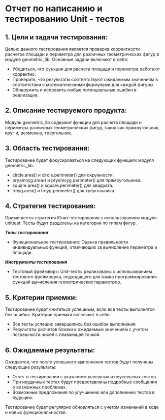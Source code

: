 # Отчет по написанию и тестированию Unit - тестов
## 1. Цели и задачи тестирования:
Целью данного тестирования является проверка корректности расчетов площади и периметра для различных геометрических фигур в модуле geometric_lib. Основные задачи включают в себя:

* Убедиться, что функции для расчета площади и периметра работают корректно.
*  Проверить, что результаты соответствуют ожидаемым значениям в соответствии с математическими формулами для каждой фигуры.
* Обнаружить и исправить любые потенциальные ошибки в реализации.
## 2. Описание тестируемого продукта:
Модуль geometric_lib содержит функции для расчета площади и периметра различных геометрических фигур, таких как прямоугольник, круг и, возможно, треугольник.

## 3. Область тестирования:
Тестирование будет фокусироваться на следующих функциях модуля geometric_lib:

* circle.area() и circle.perimeter() для окружности.
* pryamoyg.area() и pryamoyg.perimeter() для прямоугольника.
* square.area() и square.perimeter() для квадрата.
* treyg.area() и treyg.perimeter() для треугольника.

## 4. Стратегия тестирования:
Применяется стратегия Юнит-тестирования с использованием модуля unittest. Тесты будут разделены на категории по типам фигур.

*__Типы тестирования__*
* Функциональное тестирование: Оценка правильности индивидуальных функций, отвечающих за вычисление периметра и площади.

*__Инструменты тестирования__*
* Тестовый фреймворк: Unit-тесты реализованы с использованием тестового фреймворка, подходящего для языка программирования функций вычисления геометрических параметров.

## 5. Критерии приемки:
Тестирование будет считаться успешным, если все тесты выполнятся без ошибок. Критерии приемки включают в себя:

* Все тесты успешно завершились без ошибок выполнения.
* Результаты расчетов близки к ожидаемым значениям с учетом погрешности чисел с плавающей точкой.
## 6. Ожидаемые результаты:
Ожидается, что после успешного выполнения тестов будут получены следующие результаты:

* Отчет о тестировании с указанием успешных и неуспешных тестов.
* При неудачных тестах будут предоставлены подробные сообщения о возможных проблемах.
* Возможные предложения по улучшению или дополнению тестов в будущем.

Тестирование будет регулярно обновляться с учетом изменений в коде и новых функциональностей.